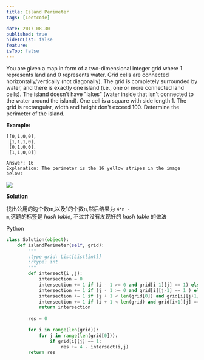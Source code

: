 ```yaml
---
title: Island Perimeter
tags: [Leetcode]

date: 2017-08-30
published: true
hideInList: false
feature: 
isTop: false
---
```








You are given a map in form of a two-dimensional integer grid where 1 represents land and 0 represents water. Grid cells are connected horizontally/vertically (not diagonally). The grid is completely surrounded by water, and there is exactly one island (i.e., one or more connected land cells). The island doesn't have "lakes" (water inside that isn't connected to the water around the island). One cell is a square with side length 1. The grid is rectangular, width and height don't exceed 100. Determine the perimeter of the island.

**Example:**

```
[[0,1,0,0],
 [1,1,1,0],
 [0,1,0,0],
 [1,1,0,0]]

Answer: 16
Explanation: The perimeter is the 16 yellow stripes in the image below:
```

![](http://ww1.sinaimg.cn/large/006wYWbGly1fj20brsni7j306505xwe9.jpg)

**Solution**

找出公用的边个数m,以及1的个数n,然后结果为 <code>4*n - m</code>,这题的标签是 *hash table*, 不过并没有发现好的 *hash table* 的做法 

Python

```python
class Solution(object):
    def islandPerimeter(self, grid):
        """
        :type grid: List[List[int]]
        :rtype: int
        """
        def intersect(i ,j):
            intersection = 0
            intersection += 1 if (i - 1 >= 0 and grid[i-1][j] == 1) else 0  # top
            intersection += 1 if (j - 1 >= 0 and grid[i][j-1] == 1 ) else 0 # left
            intersection += 1 if (j + 1 < len(grid[0]) and grid[i][j+1] == 1) else 0 # right
            intersection += 1 if (i + 1 < len(grid) and grid[i+1][j] == 1) else 0 # bottom
            return intersection
        
        res = 0
        
        for i in range(len(grid)):
            for j in range(len(grid[0])):
                if grid[i][j] == 1:
                    res += 4 - intersect(i,j)
        return res
```